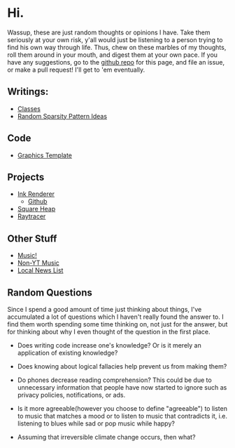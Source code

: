 # Hi.

Wassup, these are just random thoughts or opinions I have.
Take them seriously at your own risk, y'all would just be listening to a person trying to find
his own way through life.
Thus, chew on these marbles of my thoughts, roll them around in your mouth, and digest them at
your own pace.
If you have any suggestions, go to the [github repo][github repo] for this page, and file an
issue, or make a pull request! I'll get to 'em eventually.

[github repo]: https://github.com/JulianKnodt/julianknodt.github.io

## Writings:

- [Classes](classes.md)
- [Random Sparsity Pattern Ideas](sparsity_patterns.md)

## Code

- [Graphics Template](graphics_template.md)
<!-- - [City 2D](city_2d.md) -->

## Projects

- [Ink Renderer](http://ink-renderer.herokuapp.com/)
  - [Github](https://github.com/JulianKnodt/gfx-final-project)
- [Square Heap](https://github.com/JulianKnodt/sqr_heap)
- [Raytracer](https://github.com/JulianKnodt/ray_weekend)

## Other Stuff

- [Music!](playlist.md)
- [Non-YT Music](other_music.md)
- [Local News List](local_news_list.md)

## Random Questions
Since I spend a good amount of time just thinking about things, I've accumulated a lot of
questions which I haven't really found the answer to. I find them worth spending some time
thinking on, not just for the answer, but for thinking about why I even thought of the question
in the first place.

- Does writing code increase one's knowledge? Or is it merely an application of existing
  knowledge?

- Does knowing about logical fallacies help prevent us from making them?

- Do phones decrease reading comprehension? This could be due to unnecessary information that
  people have now started to ignore such as privacy policies, notifications, or ads.

- Is it more agreeable(however you choose to define "agreeable") to listen to music that matches
  a mood or to listen to music that contradicts it, i.e. listening to blues while sad or pop
  music while happy?

- Assuming that irreversible climate change occurs, then what?
